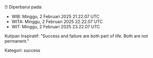 ⏰ Diperbarui pada:
- WIB: Minggu, 2 Februari 2025 21.22.07 UTC
- WITA: Minggu, 2 Februari 2025 22.22.07 UTC
- WIT: Minggu, 2 Februari 2025 23.22.07 UTC

Kutipan Inspiratif:
"Success and failure are both part of life. Both are not permanent."


Kategori: success

